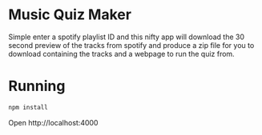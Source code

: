 # Music Quiz Maker

Simple enter a spotify playlist ID and this nifty app will download the 30 second preview of the tracks from spotify and produce a zip file for you to download containing the tracks and a webpage to run the quiz from.

# Running
```bash
npm install
```
Open http://localhost:4000